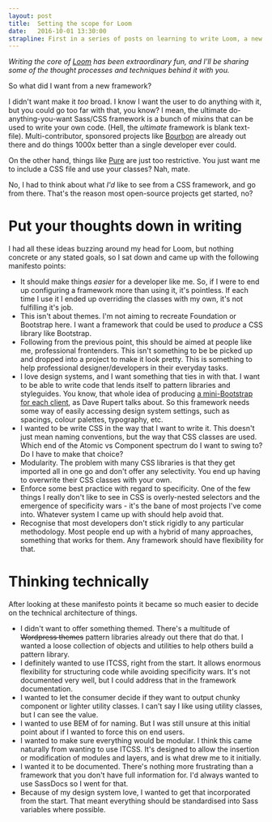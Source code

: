 ```yaml
---
layout: post
title:  Setting the scope for Loom
date:   2016-10-01 13:30:00
strapline: First in a series of posts on learning to write Loom, a new Sass framework
---
```


*Writing the core of [Loom](https://github.com/sonniesedge/loom) has been extraordinary fun, and I'll be sharing some of the thought processes and techniques behind it with you.*

So what did I want from a new framework?

I didn't want make it _too_ broad. I know I want the user to do anything with it, but you could go too far with that, you know? I mean, the ultimate do-anything-you-want Sass/CSS framework is a bunch of mixins that can be used to write your own code. (Hell, the _ultimate_ framework is blank text-file). Multi-contributor, sponsored projects like [Bourbon](https://github.com/thoughtbot/bourbon/) are already out there and do things 1000x better than a single developer ever could.

On the other hand, things like [Pure](http://purecss.io/) are just too restrictive. You just want me to include a CSS file and use your classes? Nah, mate.

No, I had to think about what _I'd_ like to see from a CSS framework, and go from there. That's the reason most open-source projects get started, no?


# Put your thoughts down in writing
I had all these ideas buzzing around my head for Loom, but nothing concrete or any stated goals, so I sat down and came up with the following manifesto points:

- It should make things *easier* for a developer like me. So, if I were to end up configuring a framework more than using it, it's pointless. If each time I use it I ended up overriding the classes with my own, it's not fulfilling it's job.
- This isn't about themes. I'm not aiming to recreate Foundation or Bootstrap here. I want a framework that could be used to _produce_ a CSS library like Bootstrap.
- Following from the previous point, this should be aimed at people like me, professional frontenders. This isn't something to be be picked up and dropped into a project to make it look pretty. This is something to help professional designer/developers in their everyday tasks.
- I love design systems, and I want something that ties in with that. I want to be able to write code that lends itself to pattern libraries and styleguides. You know, that whole idea of producing [a mini-Bootstrap for each client](http://daverupert.com/2013/04/responsive-deliverables/), as Dave Rupert talks about. So this framework needs some way of easily accessing design system settings, such as spacings, colour palettes, typography, etc.
- I wanted to be write CSS in the way that I want to write it. This doesn't just mean naming conventions, but the way that CSS classes are used. Which end of the Atomic vs Component spectrum do I want to swing to? Do I have to make that choice?
- Modularity. The problem with many CSS libraries is that they get imported all in one go and don't offer any selectivity. You end up having to overwrite their CSS classes with your own.
- Enforce some best practice with regard to specificity. One of the few things I really don't like to see in CSS is overly-nested selectors and the emergence of specificity wars - it's the bane of most projects I've come into. Whatever system I came up with should help avoid that.
- Recognise that most developers don't stick rigidly to any particular methodology. Most people end up with a hybrid of many approaches, something that works for them. Any framework should have flexibility for that.


# Thinking technically
After looking at these manifesto points it became so much easier to decide on the technical architecture of things.

- I didn't want to offer something themed. There's a multitude of <strike>Wordpress themes</strike> pattern libraries already out there that do that. I wanted a loose collection of objects and utilities to help others build a pattern library.
- I definitely wanted to use ITCSS, right from the start. It allows enormous flexibility for structuring code while avoiding specificity wars. It's not documented very well, but I could address that in the framework documentation.
- I wanted to let the consumer decide if they want to output chunky component or lighter utility classes. I can't say I like using utility classes, but I can see the value.
- I wanted to use BEM of for naming. But I was still unsure at this initial point about if I wanted to force this on end users.
- I wanted to make sure everything would be modular. I think this came naturally from wanting to use ITCSS. It's designed to allow the insertion or modification of modules and layers, and is what drew me to it initially.
- I wanted it to be documented. There's nothing more frustrating than a framework that you don't have full information for. I'd always wanted to use SassDocs so I went for that.
- Because of my design system love, I wanted to get that incorporated from the start. That meant everything should be standardised into Sass variables where possible.
